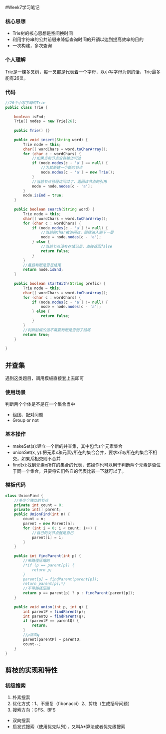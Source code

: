 #Week7学习笔记

### 核心思想

- Trie树的核心思想是空间换时间
- 利用字符串的公共前缀来降低查询时间的开销以达到提高效率的目的
- 一次构建，多次查询

### 个人理解

Trie是一棵多叉树，每一叉都是代表着一个字母，以小写字母为例的话，Trie最多能有26叉。

### 代码
```java
//26个小写字母的Trie
public class Trie {
    
    boolean isEnd;
    Trie[] nodes = new Trie[26];
    
    public Trie() {}
    
    public void insert(String word) {
        Trie node = this;
        char[] wordChars = word.toCharArray();
        for (char c : wordChars) {
            //如果当前节点没有被访问过
            if (node.nodes[c - 'a'] == null) {
                //为其新建一个新的节点
                node.nodes[c - 'a'] = new Trie();
            }
            //当前节点已经访问过了，返回该节点的引用
            node = node.nodes[c - 'a'];
        }
        node.isEnd = true;
    }
    
    public boolean search(String word) {
        Trie node = this;
        char[] wordChars = word.toCharArray();
        for (char c : wordChars) {
            if (node.nodes[c - 'a'] != null) {
                //当前的char被访问过，继续进入到下一层
                node = node.nodes[c - 'a'];
            } else {
                //当前节点没有存储记录，直接返回false
                return false;
            }
        }
        //最后判断是否是结尾
        return node.isEnd;
    }
    
    public boolean startWith(String prefix) {
        Trie node = this;
        char[] wordChars = word.toCharArray();
        for (char c : wordChars) {
            if (node.nodes[c - 'a'] != null) {
                node = node.nodes[c - 'a'];
            } else {
                return false;
            }
        }
        //判断前缀的话不需要判断是否到了结尾
        return true;
    }
    
}
```

## 并查集

遇到这类题目，调用模板直接套上去即可

### 使用场景

判断两个个体是不是在一个集合当中
- 组团、配对问题
- Group or not

### 基本操作

- makeSet(s):建立一个新的并查集，其中包含s个元素集合
- unionSet(x, y):把元素x和元素y所在的集合合并，要求x和y所在的集合不相交，如果系相交则不合并
- find(x):找到元素x所在的集合的代表，该操作也可以用于判断两个元素是否位于同一个集合，只要将它们各自的代表比较一下就可以了。

### 模板代码

```java
class UnionFind {
    //多少个独立的节点
    private int count = 0;
    private int[] parent;
    public UnionFind(int n) {
        count = n;
        parent = new Parent[n];
        for (int i = 0; i < count; i++) {
            //自己的父节点就是自己
            parent[i] = i;
        }
    }
    
    public int findParent(int p) {
        //带路径压缩的
        /*if (p == parent[p]) {
            return p;
        }
        parent[p] = findParent(parent[p]);
        return parent[p];*/
        //不带路径压缩
        return p == parent[p] ? p : findParent(parent[p]);
    }
    
    public void union(int p, int q) {
        int parentP = findParent(p);
        int parentQ = findParent(q);
        if (parentP == parentQ) {
            return;
        }
        //p指向q
        parent[parentP] = parentQ;
        count--;
    }
}
```

## 剪枝的实现和特性

### 初级搜索

1. 朴素搜索
2. 优化方式：1、不重复（fibonacci）2、剪枝（生成括号问题）
3. 搜索方向：DFS、BFS
- 双向搜索
- 启发式搜索（使用优先队列），又叫A*算法或者优先级搜索

